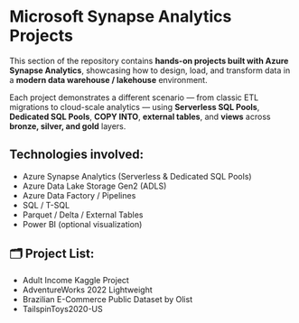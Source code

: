 # Microsoft Synapse Analytics Projects

This section of the repository contains **hands-on projects built with Azure Synapse Analytics**, showcasing how to design, load, and transform data in a **modern data warehouse / lakehouse** environment.

Each project demonstrates a different scenario — from classic ETL migrations to cloud-scale analytics — using **Serverless SQL Pools**, **Dedicated SQL Pools**, **COPY INTO**, **external tables**, and **views** across **bronze, silver, and gold** layers.

## Technologies involved:

* Azure Synapse Analytics (Serverless & Dedicated SQL Pools)
* Azure Data Lake Storage Gen2 (ADLS)
* Azure Data Factory / Pipelines
* SQL / T-SQL
* Parquet / Delta / External Tables
* Power BI (optional visualization)

## 🗂️ Project List:

* Adult Income Kaggle Project
* AdventureWorks 2022 Lightweight
* Brazilian E-Commerce Public Dataset by Olist
* TailspinToys2020-US
